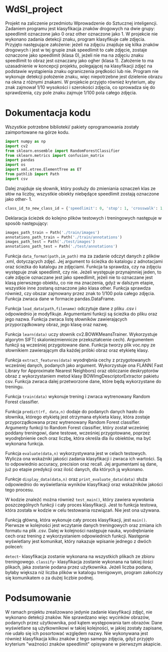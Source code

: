 # WdSI_project

Projekt na zaliczenie przedmiotu Wprowadzenie do Sztucznej inteligencji. Zadaniem programu jest klasyfikacja znaków drogowych na dwie grupy: speedlimit oznaczone jako 0 oraz other oznaczone jako 1. W projekcie nie wykonano zadania detekcji znaku, program klasyfikuje całe zdjęcia. Przyjęto następujące założenie: jeżeli na zdjęciu znajduje się kilka znaków drogowych i jest w tej grupie znak speedlimit to całe zdjęcie, zostaje oznaczone jako speedlimit (klasa 0), jeżeli nie ma na zdjęciu znaku speedlimit to obraz jest oznaczany jako ogher (klasa 1). Założenie to ma uzasadnienie w koncepcji projektu, polegającej na klasyfikacji zdjęć na podstawie wystąpienia znaku ograniczenia prędkości lub nie. Program nie wykonuje detekcji położenie znaku, więc niepotrzebne jest dzielenie obrazu na okna z różnymi znakami. W projekcie przyjęto również kryterium, aby znak zajmował 1/10 wysokości i szerokości zdjęcia, co sprowadza się do sprawdzenia, czy pole znaku zajmuje 1/100 pola całego zdjęcia.

# Dokumentacja kodu

Wszystkie potrzebne biblioteki/ pakiety oprogramowania zostały zaimportowane na górze kodu.
```python
import numpy as np
import cv2
from sklearn.ensemble import RandomForestClassifier
from sklearn.metrics import confusion_matrix
import pandas
import os
import xml.etree.ElementTree as ET
from pathlib import Path
import csv
```
Dalej znajduje się słownik, który posłuży do zmieniania oznaczeń klas ze słów na liczby, wszystkie obiekty niebędące speedlimit zostają oznaczone jako other- 1.
```python
class_id_to_new_class_id = {'speedlimit': 0, 'stop': 1, 'crosswalk': 1, 'trafficlight': 1}
```
Deklaracja ścieżek do kolejno plików testowych i treningowych następuje w sposób następujący:
```python
images_path_train = Path('./train/images')
annotations_path_train = Path('./train/annotations')
images_path_test = Path('./test/images')
annotations_path_test = Path('./test/annotations')
```
Funkcja ```data_format(path,im_path)``` ma za zadanie odczyt danych z plików .xml, dotyczących zdjęć. Jej argument to ścieżka do katalogu z adnotacjami oraz ścieżka do katalogu ze zdjęciami. Funkcja ta sprawdza, czy na zdjęciu występuje znak speedlimit, czy nie. Jeżeli występuje przynajmniej jeden, to całe zdjęcie oznaczane jest jako speedlimit, jeżeli nie to oznaczane jest klasą pierwszego obiektu, co nie ma znaczenia, gdyż w dalszym etapie, wszystkie inne zostaną oznaczone jako klasa other. Funkcja sprawdza również, czy obszar zajmowany przez znak to 1/100 pola całego zdjęcia. Funkcja zwraca dane w formacie pandas.DataFrame.

Funkcja ```load_data(path,filename)``` odczytuje dane z pliku .csv i odpowiednio je modyfikuje. Argumentami funkcji są ścieżka do pliku oraz jego nazwa. Funkcja zwraca listę słowników zawierających przyporządkowany obraz, jego klasę oraz nazwę.

Funkcja ```learn(data)``` uczy słownik cv2.BOWKMeansTrainer. Wykorzystuje algorytm SIFT( skaloniezmiennicze przekształcenie cech). Argumentem funkcji są wcześniej przygotowane dane. Funkcja tworzy plik voc.npy ze słownikiem zawierającym dla każdej próbki obraz oraz etykietę klasy.

Funkcja ```extract_features(data)``` wyodrębnia cechy z przygotowanych wcześniej danych, podanych jako argument. Wykorzystuje ona FLANN( Fast Library for Approximate Nearest Neighbors) oraz obliczanie deskryptorów obraz z wykorzystaniem metod klasy BOWImgDescriptorExtractor pakietu csv. Funkcja zwraca dalej przetworzone dane, które będą wykorzystane do treningu.

Funkcja ```train(data)``` wykonuje trening i zwraca wytrenowany Random Forest classifier.

Funkcja ```predict(rf, data,n)``` dodaje do podanych danych hasło do słownika, którego etykietą jest otrzymana etykieta klasy, która zostaje przyporządkowana przez wytrenowany Random Forest classifier. Argumenty funkcji to Random Forest classifier, który został wcześniej poddany treningowi, dane testowe, wcześniej przygotowane, poprzez wyodrębnienie cech oraz liczbę, która określa dla ilu obiektów, ma być wykonana funkcja.

Funkcja ```evaluate(data,n)``` wykorzystywana jest w celach testowych. Wylicza ona wskaźniki jakości zadania klasyfikacji i zwraca ich wartości. Są to odpowiednio accuracy, precision oraz recall. Jej argumentami są dane, już po etapie predykcji oraz ilość danych, dla których ją wykonano.

Funkcje ```display_data(data,n)``` oraz ```print_evaluate_data(data)``` służa odpowiednio do wyświetlania wyników klasyfikacji oraz wskaźników jakości tego procesu.

W kodzie znaleźć można również ```test_main()```, który zawiera wywołania poszczególnych funkcji i cały proces klasyfikacji. Jest to funkcja testowa, która została w kodzie w celu testowania rozwiązań. Nie jest ona używana.

Funkcją główną, która wykonuje cały proces klasyfikacji, jest ```main()```. Pierwsze w kolejności jest wczytanie danych treningowych oraz zmiana ich formatu na plik .csv. Dalej w kolejności następuje nauka, wyodrębnianie cech oraz trening z wykorzystaniem odpowiednich funkcji. Następnie wyświetlany jest komunikat, który nakazuje wpisanie jednego z dwóch poleceń:

```detect```- klasyfikacja zostanie wykonana na wszystkich plikach ze zbioru treningowego.
```classify```- klasyfikacja zostanie wykonana na takiej ilości plikach, jaka zostanie podana przez użytkownika. Jeżeli liczba podana, byłaby większa niż liczba plików w katalogu trenigowym, program zakończy się komunikatem o za dużej liczbie podnej.

# Podsumowanie

W ramach projektu zrealizowano jedynie zadanie klasyfikacji zdjęć, nie wykonano detekcji znaków. Nie sprawdzano więc wycinków obrazów, podanych przez użytkownika, pod kątem występowania tam obrazów. Dane wyświetlane są użytkownikowi w takiej kolejności, w jakiej zostały zapisane, nie udało się ich posortować względem nazwy. Nie wykonywana jest również klasyfikacja kilku znaków z tego samego zdjęcia, gdyż przyjęto kryterium "ważności znaków speedlimit" opisywane w pierwszym akapicie. 




